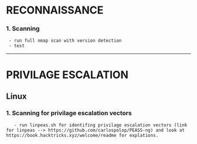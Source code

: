 # RECONNAISSANCE
### 1. Scanning
     - run full nmap scan with version detection
     - test

----------------------------------------------------------

# PRIVILAGE ESCALATION
## Linux
### 1. Scanning for privilage escalation vectors
       - run linpeas.sh for identifing privilage escalation vectors (link for linpeas --> https://github.com/carlospolop/PEASS-ng) and look at https://book.hacktricks.xyz/welcome/readme for explations.
